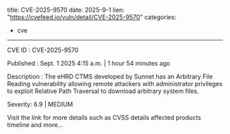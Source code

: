  
title: CVE-2025-9570
date: 2025-9-1
lien: "https://cvefeed.io/vuln/detail/CVE-2025-9570"
categories:
  - cve
---

CVE ID : CVE-2025-9570

Published :  Sept. 1
2025
4:15 a.m. | 1 hour
54 minutes ago

Description : The eHRD CTMS developed by Sunnet has an Arbitrary File Reading vulnerability
allowing remote attackers with administrator privileges to exploit Relative Path Traversal to download arbitrary system files.

Severity: 6.9 | MEDIUM

Visit the link for more details
such as CVSS details
affected products
timeline
and more...
